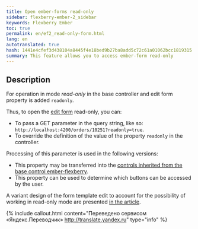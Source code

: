 ```yaml
---
title: Open ember-forms read-only
sidebar: flexberry-ember-2_sidebar
keywords: Flexberry Ember
toc: true
permalink: en/ef2_read-only-form.html
lang: en
autotranslated: true
hash: 1441e4cfef3d438104a8445f4e18bed9b27ba8add5c72c61a01062bcc1819315
summary: This feature allows you to access ember-form read-only
---
```


## Description
For operation in mode *read-only* in the base controller and edit form property is added `readonly`.

Thus, to open the [edit form](ef2_edit-form.html) read-only, you can:

* To pass a GET parameter in the query string, like so: `http://localhost:4200/orders/10251?readonly=true`.
* To override the definition of the value of the property `readonly` in the controller.

Processing of this parameter is used in the following versions:

* This property may be transferred into the [controls inherited from the base control ember-flexberry](ef2_controls.html).
* This property can be used to determine which buttons can be accessed by the user.

A variant design of the form template edit to account for the possibility of working in read-only mode are presented [in the article](ef2_edit-form.html).



{% include callout.html content="Переведено сервисом «Яндекс.Переводчик» <http://translate.yandex.ru>" type="info" %}